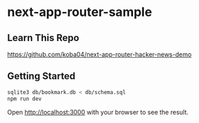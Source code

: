 # next-app-router-sample

## Learn This Repo

https://github.com/koba04/next-app-router-hacker-news-demo

## Getting Started

```bash
sqlite3 db/bookmark.db < db/schema.sql
npm run dev
```
Open [http://localhost:3000](http://localhost:3000) with your browser to see the result.
